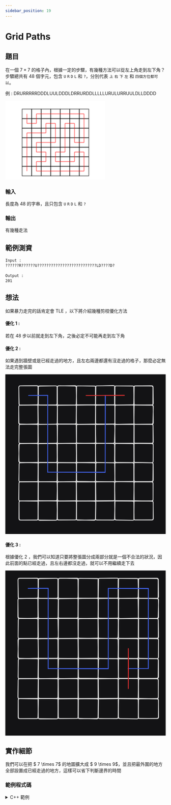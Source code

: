 ```yaml
---
sidebar_position: 19
---
```


Grid Paths
===

題目
---
在一個 $7 \times 7$ 的格子內，根據一定的步驟，有幾種方法可以從左上角走到左下角？
步驟總共有 $48$ 個字元，包含 `U` `R` `D` `L` 和 `?`，分別代表 `上` `右` `下` `左` 和 `四個方位都可以`。 

例 : DRURRRRRDDDLUULDDDLDRRURDDLLLLLURULURRUULDLLDDDD

![alt text](image-7.png)

### 輸入
長度為 48 的字串，且只包含 `U` `R` `D` `L` 和 `?`

### 輸出
有幾種走法

範例測資
---
```
Input : 
??????R??????U??????????????????????????LD????D?

Output : 
201
```

想法
---
如果暴力走完的話肯定會 TLE ，以下將介紹幾種剪枝優化方法

#### 優化 1 : 
若在 $48$ 步以前就走到左下角，之後必定不可能再走到左下角

#### 優化 2 : 
如果遇到牆壁或是已經走過的地方，且左右兩邊都還有沒走過的格子，那麼必定無法走完整張圖

![alt text](image-8.png)

#### 優化 3 :
根據優化 2 ，我們可以知道只要將整張圖分成兩部分就是一個不合法的狀況，因此前面的點已經走過，且左右邊都沒走過，就可以不用繼續走下去

![alt text](image-9.png)

實作細節
---
我們可以在把 $ 7 \times 7$ 的地圖擴大成 $ 9 \times 9$，並且把最外圍的地方全部設置成已經走過的地方，這樣可以省下判斷邊界的時間

### 範例程式碼
<details>
<summary>C++ 範例 </summary>
```cpp
#include<bits/stdc++.h>
#define int long long
using namespace std;
 
string str;
int ans = 0;
bool vis[9][9];
// dx 和 dy 用來枚舉四個方位
int dx[4] = {0, 0, 1, -1};
int dy[4] = {1, -1, 0, 0};
 
void dfs(int now,int x,int y) {
    vis[x][y] = true;
    if(x == 7 && y == 1) {
        if(now == 48) {
            ans++;
        }
        // 優化 1
        return;
    }
    if(now == 48) {
        return;
    }
    // 優化 2 和 3
    if(vis[x][y + 1] == true && vis[x][y - 1] == true && vis[x - 1][y] == false && vis[x + 1][y] == false) {
        return;
    }
    if(vis[x][y + 1] == false && vis[x][y - 1] == false && vis[x - 1][y] == true && vis[x + 1][y] == true) {
        return;
    }
    if(str[now] == 'R') {
        if(vis[x][y + 1] == false) {
            dfs(now + 1, x, y + 1);
            vis[x][y + 1] = false;
        }
    }
    else if(str[now] == 'L') {
        if(vis[x][y - 1] == false) {
            dfs(now + 1, x, y - 1);
            vis[x][y - 1] = false;
        }
    }
    else if(str[now] == 'U') {
        if(vis[x - 1][y] == false) {
            dfs(now + 1, x - 1, y);
            vis[x - 1][y] = false;
        }
    }
    else if(str[now] == 'D') {
        if(vis[x + 1][y] == false) {
            dfs(now + 1, x + 1, y);
            vis[x + 1][y] = false;
        }
    }
    else {
        for(int i=0;i<4;i++) {
            if(vis[x + dx[i]][y + dy[i]] == false)
            {
                dfs(now + 1, x + dx[i], y + dy[i]);
                vis[x + dx[i]][y + dy[i]] = false;
            }
        }
    }
}
 
signed main()
{
    cin>>str;
    // 將格子最外圍設成牆壁
    memset(vis,true,sizeof(vis));
    for(int i = 1; i < 8; i++) {
        for(int j = 1; j < 8; j++) {
            vis[i][j] = false;
        }
    }
    dfs(0, 1, 1);
    cout << ans;
}
```
</details>